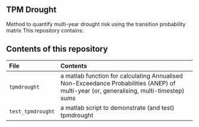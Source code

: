 ## TPM Drought 
Method to quantify multi-year drought risk using the transition probability matrix
This repository contains:

## Contents of this repository
| File | Contents |
| :-------- | :------- |
| `tpmdrought` | a matlab function for calculating Annualised Non-Exceedance Probabilities (ANEP) of multi-year (or, generalising, multi-timestep) sums | 
| `test_tpmdrought` | a matlab script to demonstrate (and test) tpmdrought |

